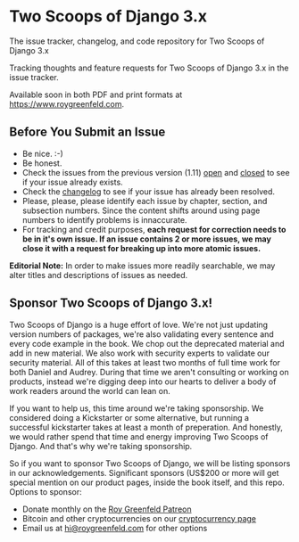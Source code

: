 # Two Scoops of Django 3.x
The issue tracker, changelog, and code repository for Two Scoops of Django 3.x

Tracking thoughts and feature requests for Two Scoops of Django 3.x in the issue tracker.

Available soon in both PDF and print formats at https://www.roygreenfeld.com. 

## Before You Submit an Issue

* Be nice. :-)
* Be honest.
* Check the issues from the previous version (1.11) [open](https://github.com/twoscoops/two-scoops-of-django-1.11/issues?state=open) and [closed](https://github.com/twoscoops/two-scoops-of-django-1.11/issues?state=closed) to see if your issue already exists.
* Check the [changelog](https://github.com/twoscoops/two-scoops-of-django-3.x/blob/master/changelog.md) to see if your issue has already been resolved.
* Please, please, please identify each issue by chapter, section, and subsection numbers. Since the content shifts around using page numbers to identify problems is innaccurate.
* For tracking and credit purposes, **each request for correction needs to be in it's own issue. If an issue contains 2 or more issues, we may close it with a request for breaking up into more atomic issues.**

**Editorial Note:** In order to make issues more readily searchable, we may alter titles and descriptions of issues as needed.

## Sponsor Two Scoops of Django 3.x!

Two Scoops of Django is a huge effort of love. We're not just updating version numbers of packages, we're also validating every sentence and every code example in the book. We chop out the deprecated material and add in new material. We also work with security experts to validate our security material. All of this takes at least two months of full time work for both Daniel and Audrey. During that time we aren't consulting or working on products, instead we're digging deep into our hearts to deliver a body of work readers around the world can lean on.

If you want to help us, this time around we're taking sponsorship. We considered doing a Kickstarter or some alternative, but running a successful kickstarter takes at least a month of preperation. And honestly, we would rather spend that time and energy improving Two Scoops of Django. And that's why we're taking sponsorship.

So if you want to sponsor Two Scoops of Django, we will be listing sponsors in our acknowledgements. Significant sponsors (US$200 or more will get special mention on our product pages, inside the book itself, and this repo. Options to sponsor:

- Donate monthly on the [Roy Greenfeld Patreon](https://www.patreon.com/roygreenfeld)
- Bitcoin and other cryptocurrencies on our [cryptocurrency page](https://commerce.coinbase.com/checkout/f550c9fe-fc26-4a90-bd72-c254a14451e5)
- Email us at [hi@roygreenfeld.com](mailto:hi@roygreenfeld.com?subject=Sponsoring%20Two%20Scoops%20of%20Django) for other options

